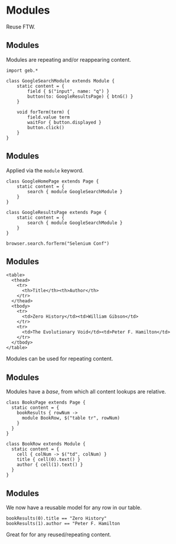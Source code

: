 # Modules

Reuse FTW.

## Modules

Modules are repeating and/or reappearing content.

    import geb.*

    class GoogleSearchModule extends Module {
        static content = {
            field { $("input", name: "q") }
            button(to: GoogleResultsPage) { btnG() }
        }

        void forTerm(term) {
            field.value term
            waitFor { button.displayed }
            button.click()
        }
    }

## Modules

Applied via the `module` keyword.

    class GoogleHomePage extends Page {
        static content = {
            search { module GoogleSearchModule }
        }
    }

    class GoogleResultsPage extends Page {
        static content = {
            search { module GoogleSearchModule }
        }
    }
    
    browser.search.forTerm("Selenium Conf")

## Modules

    <table>
      <thead>
        <tr>
          <th>Title</th><th>Author</th>
        </tr>
      </thead>
      <tbody>
        <tr>
          <td>Zero History</td><td>William Gibson</td>
        </tr>
        <tr>
          <td>The Evolutionary Void</td><td>Peter F. Hamilton</td>
        </tr>
      </tbody>
    </table>

Modules can be used for repeating content.

## Modules

Modules have a *base*, from which all content lookups are relative.

    class BooksPage extends Page {
      static content = {
        bookResults { rowNum ->
          module BookRow, $("table tr", rowNum)
        }
      }
    }

    class BookRow extends Module {
      static content = {
        cell { colNum -> $("td", colNum) }
        title { cell(0).text() }
        author { cell(1).text() }
      }
    }

## Modules

We now have a reusable model for any row in our table.

    bookResults(0).title == "Zero History"
    bookResults(1).author == "Peter F. Hamilton

Great for for any reused/repeating content.
